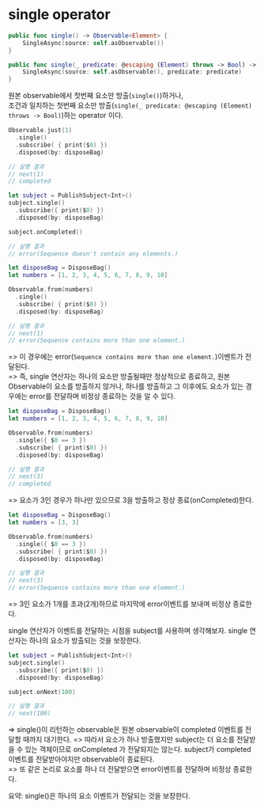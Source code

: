 # single operator

```swift
public func single() -> Observable<Element> {
    SingleAsync(source: self.asObservable())
}
```

```swift
public func single(_ predicate: @escaping (Element) throws -> Bool) -> Observable<Element> {
    SingleAsync(source: self.asObservable(), predicate: predicate)
}
```

원본 observable에서 첫번째 요소만 방출(`single()`)하거나, 
<br>조건과 일치하는 첫번째 요소만 방출(`single(_ predicate: @escaping (Element) throws -> Bool)`)하는 operator 이다.

```swift
Observable.just(1)
  .single()
  .subscribe( { print($0) })
  .disposed(by: disposeBag)

// 실행 결과 
// next(1)
// completed
```

```swift
let subject = PublishSubject<Int>()
subject.single()
  .subscribe({ print($0) })
  .disposed(by: disposeBag)

subject.onCompleted()

// 실행 결과 
// error(Sequence doesn't contain any elements.)
```

```swift
let disposeBag = DisposeBag()
let numbers = [1, 2, 3, 4, 5, 6, 7, 8, 9, 10]

Observable.from(numbers)
  .single()
  .subscribe( { print($0) })
  .disposed(by: disposeBag)

// 실행 결과
// next(1)
// error(Sequence contains more than one element.)
```

=> 이 경우에는 error(`Sequence contains more than one element.`)이벤트가 전달된다.
<br>=> 즉, single 연산자는 하나의 요소만 방출될때만 정상적으로 종료하고, 원본 Observable이 요소를 방출하지 않거나, 하나를 방출하고 그 이후에도 요소가 있는 경우에는 error를 전달하며 비정상 종료하는 것을 알 수 있다.

```swift
let disposeBag = DisposeBag()
let numbers = [1, 2, 3, 4, 5, 6, 7, 8, 9, 10]

Observable.from(numbers)
  .single({ $0 == 3 })
  .subscribe( { print($0) })
  .disposed(by: disposeBag)

// 실행 결과
// next(3)
// completed
```
=> 요소가 3인 경우가 하나만 있으므로 3을 방출하고 정상 종료(onCompleted)한다.

```swift
let disposeBag = DisposeBag()
let numbers = [3, 3]

Observable.from(numbers)
  .single({ $0 == 3 })
  .subscribe( { print($0) })
  .disposed(by: disposeBag)

// 실행 결과 
// next(3)
// error(Sequence contains more than one element.)
```
=> 3인 요소가 1개를 초과(2개)하므로 마지막에 error이벤트를 보내며 비정상 종료한다.

single 연산자가 이벤트를 전달하는 시점을 subject를 사용하며 생각해보자.
single 연산자는 하나의 요소가 방출되는 것을 보장한다. 

```swift
let subject = PublishSubject<Int>()
subject.single()
  .subscribe({ print($0) })
  .disposed(by: disposeBag)

subject.onNext(100)

// 실행 결과
// next(100)
```
=> single()이 리턴하는 observable은 원본 observable이 completed 이벤트를 전달할 때까지 대기한다. 
=> 따라서 요소가 하나 방출했지만 subject는 더 요소를 전달받을 수 있는 객체이므로 onCompleted 가 전달되지는 않는다. subject가 completed 이벤트를 전달받아야지만 observable이 종료된다.
<br>=> 또 같은 논리로 요소를 하나 더 전달받으면 error이벤트를 전달하며 비정상 종료한다.

요약: single()은 하나의 요소 이벤트가 전달되는 것을 보장한다. 
